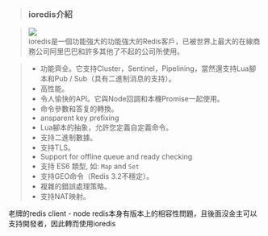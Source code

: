 > ### ioredis介紹

> ![](http://claire-chang.com/wp-content/uploads/2020/02/ioredis.png)  
> ioredis是一個功能強大的功能強大的Redis客戶，已被世界上最大的在線商務公司阿里巴巴和許多其他了不起的公司所使用。  

> -   功能齊全。它支持Cluster，Sentinel，Pipelining，當然還支持Lua腳本和Pub / Sub（具有二進制消息的支持）。
> -   高性能。
> -   令人愉快的API。它與Node回調和本機Promise一起使用。
> -   命令參數和答复的轉換。
> -   ansparent key prefixing
> -   Lua腳本的抽象，允許您定義自定義命令。
> -   支持二進制數據。
> -   支持TLS。
> -   Support for offline queue and ready checking
> -   支持 ES6 類型, 如: `Map` and `Set`
> -   支持GEO命令（Redis 3.2不穩定）。
> -   複雜的錯誤處理策略。
> -   支持NAT映射。


老牌的redis client - node redis本身有版本上的相容性問題，且後面沒金主可以支持開發者，因此轉而使用ioredis